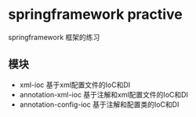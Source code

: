 # springframework practive

springframework 框架的练习

## 模块

- xml-ioc 基于xml配置文件的IoC和DI
- annotation-xml-ioc 基于注解和xml配置文件的IoC和DI
- annotation-config-ioc 基于注解和配置类的IoC和DI
